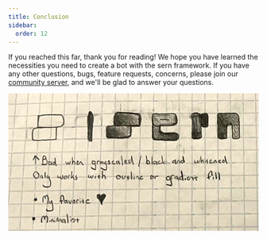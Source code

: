 ```yaml
---
title: Conclusion
sidebar:
  order: 12
---
```


If you reached this far, thank you for reading! We hope you have learned the necessities you need
to create a bot with the sern framework. If you have any other questions, bugs, feature requests, concerns, please join our
[community server](https://sern.dev/discord), and we'll be glad to answer your questions.

![](/blog/newlogo/paperlogo.png)
